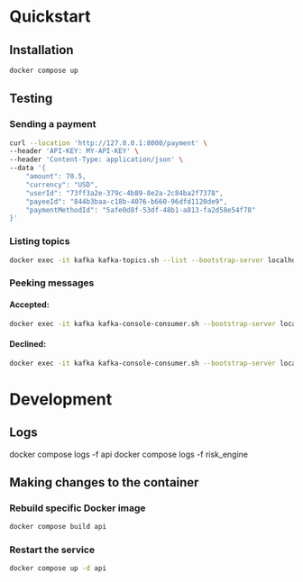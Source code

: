 # Quickstart

## Installation

```sh
docker compose up
```

## Testing

### Sending a payment

```sh
curl --location 'http://127.0.0.1:8000/payment' \
--header 'API-KEY: MY-API-KEY' \
--header 'Content-Type: application/json' \
--data '{
    "amount": 70.5,
    "currency": "USD",
    "userId": "73ff3a2e-379c-4b89-8e2a-2c84ba2f7378",
    "payeeId": "844b3baa-c18b-4076-b660-96dfd1120de9",
    "paymentMethodId": "5afe0d8f-53df-48b1-a813-fa2d58e54f78"
}'
```


### Listing topics

```sh
docker exec -it kafka kafka-topics.sh --list --bootstrap-server localhost:9092
```

### Peeking messages

#### Accepted:

```sh
docker exec -it kafka kafka-console-consumer.sh --bootstrap-server localhost:9092 --topic payment_accepted_topic --from-beginning
```

#### Declined:

```sh
docker exec -it kafka kafka-console-consumer.sh --bootstrap-server localhost:9092 --topic payment_accepted_topic --from-beginning
```

# Development

## Logs

docker compose logs -f api
docker compose logs -f risk_engine


## Making changes to the container

### Rebuild specific Docker image

```sh
docker compose build api
```

### Restart the service

```sh
docker compose up -d api
```
